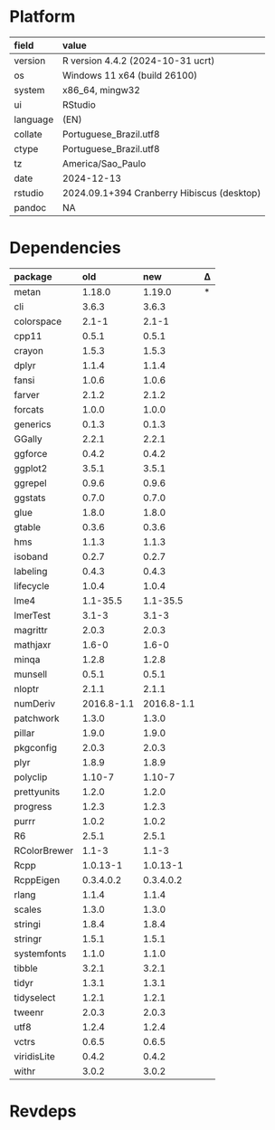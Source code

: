 # Platform

|field    |value                                      |
|:--------|:------------------------------------------|
|version  |R version 4.4.2 (2024-10-31 ucrt)          |
|os       |Windows 11 x64 (build 26100)               |
|system   |x86_64, mingw32                            |
|ui       |RStudio                                    |
|language |(EN)                                       |
|collate  |Portuguese_Brazil.utf8                     |
|ctype    |Portuguese_Brazil.utf8                     |
|tz       |America/Sao_Paulo                          |
|date     |2024-12-13                                 |
|rstudio  |2024.09.1+394 Cranberry Hibiscus (desktop) |
|pandoc   |NA                                         |

# Dependencies

|package      |old        |new        |Δ  |
|:------------|:----------|:----------|:--|
|metan        |1.18.0     |1.19.0     |*  |
|cli          |3.6.3      |3.6.3      |   |
|colorspace   |2.1-1      |2.1-1      |   |
|cpp11        |0.5.1      |0.5.1      |   |
|crayon       |1.5.3      |1.5.3      |   |
|dplyr        |1.1.4      |1.1.4      |   |
|fansi        |1.0.6      |1.0.6      |   |
|farver       |2.1.2      |2.1.2      |   |
|forcats      |1.0.0      |1.0.0      |   |
|generics     |0.1.3      |0.1.3      |   |
|GGally       |2.2.1      |2.2.1      |   |
|ggforce      |0.4.2      |0.4.2      |   |
|ggplot2      |3.5.1      |3.5.1      |   |
|ggrepel      |0.9.6      |0.9.6      |   |
|ggstats      |0.7.0      |0.7.0      |   |
|glue         |1.8.0      |1.8.0      |   |
|gtable       |0.3.6      |0.3.6      |   |
|hms          |1.1.3      |1.1.3      |   |
|isoband      |0.2.7      |0.2.7      |   |
|labeling     |0.4.3      |0.4.3      |   |
|lifecycle    |1.0.4      |1.0.4      |   |
|lme4         |1.1-35.5   |1.1-35.5   |   |
|lmerTest     |3.1-3      |3.1-3      |   |
|magrittr     |2.0.3      |2.0.3      |   |
|mathjaxr     |1.6-0      |1.6-0      |   |
|minqa        |1.2.8      |1.2.8      |   |
|munsell      |0.5.1      |0.5.1      |   |
|nloptr       |2.1.1      |2.1.1      |   |
|numDeriv     |2016.8-1.1 |2016.8-1.1 |   |
|patchwork    |1.3.0      |1.3.0      |   |
|pillar       |1.9.0      |1.9.0      |   |
|pkgconfig    |2.0.3      |2.0.3      |   |
|plyr         |1.8.9      |1.8.9      |   |
|polyclip     |1.10-7     |1.10-7     |   |
|prettyunits  |1.2.0      |1.2.0      |   |
|progress     |1.2.3      |1.2.3      |   |
|purrr        |1.0.2      |1.0.2      |   |
|R6           |2.5.1      |2.5.1      |   |
|RColorBrewer |1.1-3      |1.1-3      |   |
|Rcpp         |1.0.13-1   |1.0.13-1   |   |
|RcppEigen    |0.3.4.0.2  |0.3.4.0.2  |   |
|rlang        |1.1.4      |1.1.4      |   |
|scales       |1.3.0      |1.3.0      |   |
|stringi      |1.8.4      |1.8.4      |   |
|stringr      |1.5.1      |1.5.1      |   |
|systemfonts  |1.1.0      |1.1.0      |   |
|tibble       |3.2.1      |3.2.1      |   |
|tidyr        |1.3.1      |1.3.1      |   |
|tidyselect   |1.2.1      |1.2.1      |   |
|tweenr       |2.0.3      |2.0.3      |   |
|utf8         |1.2.4      |1.2.4      |   |
|vctrs        |0.6.5      |0.6.5      |   |
|viridisLite  |0.4.2      |0.4.2      |   |
|withr        |3.0.2      |3.0.2      |   |

# Revdeps

